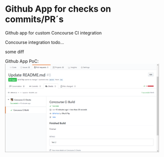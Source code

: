 # Github App for checks on commits/PR´s
Github app for custom Concourse CI integration

Concourse integration todo...

some diff

Github App PoC:
![PoC](https://raw.githubusercontent.com/kc1r74p/ci_checks_github_app/master/gh_app_state_poc.png)
